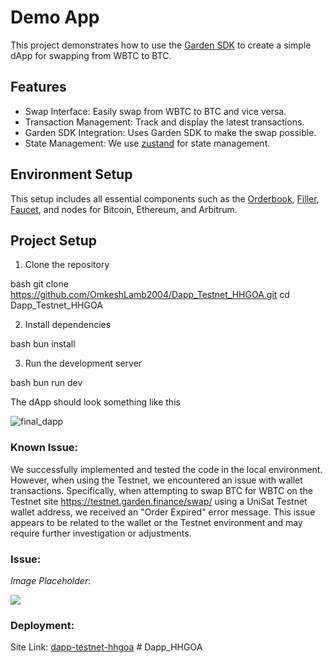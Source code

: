 # Demo App

This project demonstrates how to use the [Garden SDK](https://docs.garden.finance/developers/sdk/) to create a simple dApp for swapping from WBTC to BTC.


## Features

- Swap Interface: Easily swap from WBTC to BTC and vice versa.
- Transaction Management: Track and display the latest transactions.
- Garden SDK Integration: Uses Garden SDK to make the swap possible.
- State Management: We use [zustand](https://zustand-demo.pmnd.rs/) for state management.

## Environment Setup

This setup includes all essential components such as the [Orderbook](https://docs.garden.finance/developers/fundamentals/orderbook/), [Filler](https://docs.garden.finance/developers/fundamentals/filler/), [Faucet](https://www.alchemy.com/faucets#faucets-switchback-right-light), and nodes for Bitcoin, Ethereum, and Arbitrum.


## Project Setup

1. Clone the repository

bash
git clone https://github.com/OmkeshLamb2004/Dapp_Testnet_HHGOA.git
cd Dapp_Testnet_HHGOA


2. Install dependencies

bash
bun install


3. Run the development server

bash
bun run dev


The dApp should look something like this

![final_dapp](https://github.com/user-attachments/assets/41896b69-b2cd-4528-892d-fc2adf31cf4a)

### Known Issue:
We successfully implemented and tested the code in the local environment. However, when using the Testnet, we encountered an issue with wallet transactions. Specifically, when attempting to swap BTC for WBTC on the Testnet site https://testnet.garden.finance/swap/ using a UniSat Testnet wallet address, we received an "Order Expired" error message. This issue appears to be related to the wallet or the Testnet environment and may require further investigation or adjustments.

### Issue:
*Image Placeholder*:


![](https://private-user-images.githubusercontent.com/172207607/352043711-dfb48900-26a1-432e-94b7-079387dbb87b.png?jwt=eyJhbGciOiJIUzI1NiIsInR5cCI6IkpXVCJ9.eyJpc3MiOiJnaXRodWIuY29tIiwiYXVkIjoicmF3LmdpdGh1YnVzZXJjb250ZW50LmNvbSIsImtleSI6ImtleTUiLCJleHAiOjE3MjE4OTk1NjcsIm5iZiI6MTcyMTg5OTI2NywicGF0aCI6Ii8xNzIyMDc2MDcvMzUyMDQzNzExLWRmYjQ4OTAwLTI2YTEtNDMyZS05NGI3LTA3OTM4N2RiYjg3Yi5wbmc_WC1BbXotQWxnb3JpdGhtPUFXUzQtSE1BQy1TSEEyNTYmWC1BbXotQ3JlZGVudGlhbD1BS0lBVkNPRFlMU0E1M1BRSzRaQSUyRjIwMjQwNzI1JTJGdXMtZWFzdC0xJTJGczMlMkZhd3M0X3JlcXVlc3QmWC1BbXotRGF0ZT0yMDI0MDcyNVQwOTIxMDdaJlgtQW16LUV4cGlyZXM9MzAwJlgtQW16LVNpZ25hdHVyZT1iYTk3MmFkYmQ0NTY3Y2NjMjBmNDY4ZmRlYWQyOWMyOTI4ZGE3ZGRkM2E5OTA5YmUwZTJmMWJjMjIyNDJmZjRkJlgtQW16LVNpZ25lZEhlYWRlcnM9aG9zdCZhY3Rvcl9pZD0wJmtleV9pZD0wJnJlcG9faWQ9MCJ9.GTgx9IkT-a1JJ7LW3ZT9MYKZosGe_y2LSfBuRIC-8J4)

### Deployment:
Site Link:
[dapp-testnet-hhgoa](https://dapp-testnet-hhgoa.vercel.app/)
#   D a p p _ H H G O A  
 